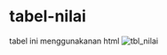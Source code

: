 # tabel-nilai
tabel ini menggunakanan html
![tbl_nilai](https://user-images.githubusercontent.com/97661073/162881221-0c3d621c-f630-40b9-9f9e-6e379023c405.png)
